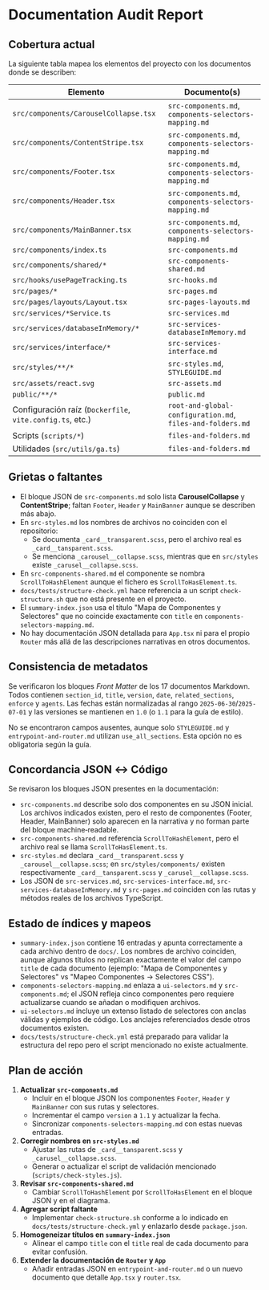 # Documentation Audit Report

## Cobertura actual

La siguiente tabla mapea los elementos del proyecto con los documentos donde se describen:

| Elemento | Documento(s) |
| --- | --- |
| `src/components/CarouselCollapse.tsx` | `src-components.md`, `components-selectors-mapping.md` |
| `src/components/ContentStripe.tsx` | `src-components.md`, `components-selectors-mapping.md` |
| `src/components/Footer.tsx` | `src-components.md`, `components-selectors-mapping.md` |
| `src/components/Header.tsx` | `src-components.md`, `components-selectors-mapping.md` |
| `src/components/MainBanner.tsx` | `src-components.md`, `components-selectors-mapping.md` |
| `src/components/index.ts` | `src-components.md` |
| `src/components/shared/*` | `src-components-shared.md` |
| `src/hooks/usePageTracking.ts` | `src-hooks.md` |
| `src/pages/*` | `src-pages.md` |
| `src/pages/layouts/Layout.tsx` | `src-pages-layouts.md` |
| `src/services/*Service.ts` | `src-services.md` |
| `src/services/databaseInMemory/*` | `src-services-databaseInMemory.md` |
| `src/services/interface/*` | `src-services-interface.md` |
| `src/styles/**/*` | `src-styles.md`, `STYLEGUIDE.md` |
| `src/assets/react.svg` | `src-assets.md` |
| `public/**/*` | `public.md` |
| Configuración raíz (`Dockerfile`, `vite.config.ts`, etc.) | `root-and-global-configuration.md`, `files-and-folders.md` |
| Scripts (`scripts/*`) | `files-and-folders.md` |
| Utilidades (`src/utils/ga.ts`) | `files-and-folders.md` |


## Grietas o faltantes

- El bloque JSON de `src-components.md` solo lista **CarouselCollapse** y **ContentStripe**; faltan `Footer`, `Header` y `MainBanner` aunque se describen más abajo.
- En `src-styles.md` los nombres de archivos no coinciden con el repositorio:
  - Se documenta `_card__transparent.scss`, pero el archivo real es `_card__tansparent.scss`.
  - Se menciona `_carousel__collapse.scss`, mientras que en `src/styles` existe `_carusel__collapse.scss`.
- En `src-components-shared.md` el componente se nombra `ScrollToHashElement` aunque el fichero es `ScrollToHasElement.ts`.
- `docs/tests/structure-check.yml` hace referencia a un script `check-structure.sh` que no está presente en el proyecto.
- El `summary-index.json` usa el título "Mapa de Componentes y Selectores" que no coincide exactamente con `title` en `components-selectors-mapping.md`.
- No hay documentación JSON detallada para `App.tsx` ni para el propio `Router` más allá de las descripciones narrativas en otros documentos.


## Consistencia de metadatos

Se verificaron los bloques *Front Matter* de los 17 documentos Markdown. Todos contienen `section_id`, `title`, `version`, `date`, `related_sections`, `enforce` y `agents`. Las fechas están normalizadas al rango `2025-06-30`/`2025-07-01` y las versiones se mantienen en `1.0` (o `1.1` para la guía de estilo). 

No se encontraron campos ausentes, aunque solo `STYLEGUIDE.md` y `entrypoint-and-router.md` utilizan `use_all_sections`. Esta opción no es obligatoria según la guía.


## Concordancia JSON ↔ Código

Se revisaron los bloques JSON presentes en la documentación:

- `src-components.md` describe solo dos componentes en su JSON inicial. Los archivos indicados existen, pero el resto de componentes (Footer, Header, MainBanner) solo aparecen en la narrativa y no forman parte del bloque machine‑readable.
- `src-components-shared.md` referencia `ScrollToHashElement`, pero el archivo real se llama `ScrollToHasElement.ts`.
- `src-styles.md` declara `_card__transparent.scss` y `_carousel__collapse.scss`; en `src/styles/components/` existen respectivamente `_card__tansparent.scss` y `_carusel__collapse.scss`.
- Los JSON de `src-services.md`, `src-services-interface.md`, `src-services-databaseInMemory.md` y `src-pages.md` coinciden con las rutas y métodos reales de los archivos TypeScript.


## Estado de índices y mapeos

- `summary-index.json` contiene 16 entradas y apunta correctamente a cada archivo dentro de `docs/`. Los nombres de archivo coinciden, aunque algunos títulos no replican exactamente el valor del campo `title` de cada documento (ejemplo: "Mapa de Componentes y Selectores" vs "Mapeo Componentes → Selectores CSS").
- `components-selectors-mapping.md` enlaza a `ui-selectors.md` y `src-components.md`; el JSON refleja cinco componentes pero requiere actualizarse cuando se añadan o modifiquen archivos.
- `ui-selectors.md` incluye un extenso listado de selectores con anclas válidas y ejemplos de código. Los anclajes referenciados desde otros documentos existen.
- `docs/tests/structure-check.yml` está preparado para validar la estructura del repo pero el script mencionado no existe actualmente.


## Plan de acción

1. **Actualizar `src-components.md`**
   - Incluir en el bloque JSON los componentes `Footer`, `Header` y `MainBanner` con sus rutas y selectores.
   - Incrementar el campo `version` a `1.1` y actualizar la fecha.
   - Sincronizar `components-selectors-mapping.md` con estas nuevas entradas.
2. **Corregir nombres en `src-styles.md`**
   - Ajustar las rutas de `_card__tansparent.scss` y `_carusel__collapse.scss`.
   - Generar o actualizar el script de validación mencionado (`scripts/check-styles.js`).
3. **Revisar `src-components-shared.md`**
   - Cambiar `ScrollToHashElement` por `ScrollToHasElement` en el bloque JSON y en el diagrama.
4. **Agregar script faltante**
   - Implementar `check-structure.sh` conforme a lo indicado en `docs/tests/structure-check.yml` y enlazarlo desde `package.json`.
5. **Homogeneizar títulos en `summary-index.json`**
   - Alinear el campo `title` con el `title` real de cada documento para evitar confusión.
6. **Extender la documentación de `Router` y `App`**
   - Añadir entradas JSON en `entrypoint-and-router.md` o un nuevo documento que detalle `App.tsx` y `router.tsx`.

